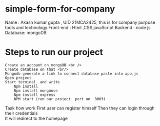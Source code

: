 # simple-form-for-company
Name : Akash kumar gupta  ,  UID 21MCA2425, this is for company purpose 
tools and technology 
    Front-end : Html ,CSS,javaScript 
    Backend : node js
    Database: mongoDB



# Steps to run our project
    Create an account on mongoDB <br />
    Create database on that <br/>
    Mongodb generate a link to connect database paste into app.js
    Open project 
    Start terminal  and write 
        Npm install 
        Npm install mongoose
        Npm install express
        NPM start (run our project  port on  3003)


Task how work 
    First user can register himself 
    Then they can login through their credentials  
    It will redirect to the homepage
